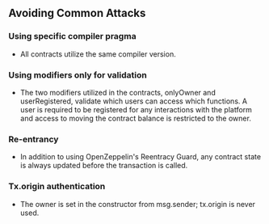 ## Avoiding Common Attacks
### Using specific compiler pragma
 * All contracts utilize the same compiler version.
### Using modifiers only for validation
 * The two modifiers utilized in the contracts, onlyOwner and userRegistered, validate which users can access which functions.  A user is required to be registered for any interactions with the platform and access to moving the contract balance is restricted to the owner. 
### Re-entrancy
 * In addition to using OpenZeppelin's Reentracy Guard, any contract state is always updated before the transaction is called.
### Tx.origin authentication
 * The owner is set in the constructor from msg.sender; tx.origin is never used.